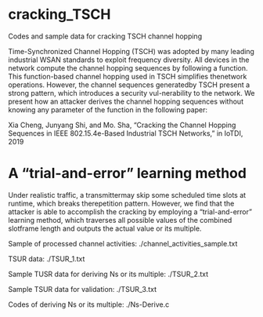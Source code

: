 # cracking_TSCH
Codes and sample data for cracking TSCH channel hopping

Time-Synchronized Channel Hopping (TSCH) was adopted by many leading industrial WSAN standards to exploit frequency diversity. All devices in the network compute the channel hopping sequences by following a function. This function-based channel hopping used in TSCH simplifies thenetwork operations. However, the channel sequences generatedby TSCH present a strong pattern, which introduces a security vul-nerability to the network. We present how an attacker derives the channel hopping sequences without knowing any parameter of the function in the following paper:

Xia Cheng, Junyang Shi, and Mo. Sha, “Cracking the Channel Hopping Sequences in IEEE 802.15.4e-Based Industrial TSCH Networks,” in IoTDI, 2019


# A “trial-and-error” learning method

Under realistic traffic, a transmittermay skip some scheduled time slots at runtime, which breaks therepetition pattern. However, we find that the attacker is able to accomplish the cracking by employing a “trial-and-error” learning method, which traverses all possible values of the combined slotframe length and outputs the actual value or its multiple.

Sample of processed channel activities: ./channel_activities_sample.txt

TSUR data: ./TSUR_1.txt

Sample TUSR data for deriving Ns or its multiple: ./TSUR_2.txt

Sample TSUR data for validation: ./TSUR_3.txt

Codes of deriving Ns or its multiple: ./Ns-Derive.c 
